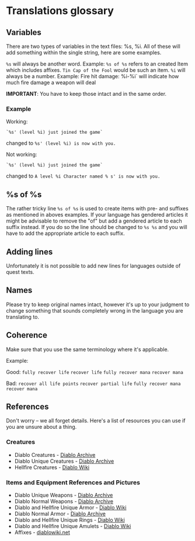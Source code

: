 # Translations glossary

## Variables

There are two types of variables in the text files: %s, %i. All of these will add something within the single string, here are some examples. 

`%s` will always be another word. Example: `%s of %s` refers to an created Item which includes affixes. `Tin Cap of the Fool` would be such an item.
`%i` will always be a number. Example: Fire hit damage: %i-%i` will indicate how much fire damage a weapon will deal

**IMPORTANT**: You have to keep those intact and in the same order. 

### Example

Working:

	`%s' (level %i) just joined the game`
changed to
	`%s' (level %i) is now with you.`

Not working:

	`%s' (level %i) just joined the game`
changed to
	`A level %i Character named % s' is now with you.`

## %s of %s

The rather tricky line `%s of %s` is used to create items with pre- and suffixes as mentioned in aboves examples. If your language has gendered articles it might be advisable to remove the "of" but add a gendered article to each suffix instead. If you do so the line should be changed to `%s %s` and you will have to add the appropriate article to each suffix.

## Adding lines

Unfortunately it is not possible to add new lines for languages outside of quest texts.
	
## Names

Please try to keep original names intact, however it's up to your judgment to change something that sounds completely wrong in the language you are translating to.

## Coherence

Make sure that you use the same terminology where it's applicable. 

Example:

Good:
	`fully recover life`
	`recover life`
	`fully recover mana`
	`recover mana`

Bad:
	`recover all life points`
	`recover partial life`
	`fully recover mana`
	`recover mana`

## References

Don't worry – we all forget details. Here's a list of resources you can use if you are unsure about a thing.

### Creatures
* Diablo Creatures - [Diablo Archive](https://diablo-archive.fandom.com/wiki/Monsters_(Diablo_I))
* Diablo Unique Creatures - [Diablo Archive](https://diablo-archive.fandom.com/wiki/Category:Diablo_I_Unique_Monsters)
* Hellfire Creatures - [Diablo Wiki](https://diablo.fandom.com/wiki/Hellfire_Bestiary)


### Items and Equipment References and Pictures
* Diablo Unique Weapons - [Diablo Archive](https://diablo-archive.fandom.com/wiki/Unique_Weapons_(Diablo_I))
* Diablo Normal Weapons - [Diablo Archive](https://diablo-archive.fandom.com/wiki/Normal_Weapons_(Diablo_I))
* Diablo and Hellfire Unique Armor - [Diablo Wiki](https://diablo.fandom.com/wiki/List_of_Unique_Body_Armor_(Diablo_I))
* Diablo Normal Armor - [Diablo Archive](https://diablo-archive.fandom.com/wiki/Normal_Armor_(Diablo_I))
* Diablo and Hellfire Unique Rings - [Diablo Wiki](https://diablo.fandom.com/wiki/List_of_Unique_Rings_(Diablo_I))
* Diablo and Hellfire Unique Amulets - [Diablo Wiki](https://diablo.fandom.com/wiki/List_of_Unique_Amulets_(Diablo_I))
* Affixes - [diablowiki.net](https://diablo2.diablowiki.net/D1_Modifiers)
